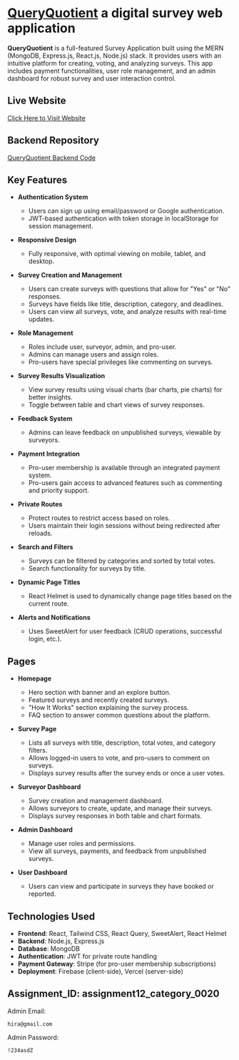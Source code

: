 # [QueryQuotient](https://survey-web-app-04.web.app/) a digital survey web application 

**QueryQuotient** is a full-featured Survey Application built using the MERN (MongoDB, Express.js, React.js, Node.js) stack. It provides users with an intuitive platform for creating, voting, and analyzing surveys. This app includes payment functionalities, user role management, and an admin dashboard for robust survey and user interaction control.

## Live Website
[Click Here to Visit Website](https://survey-web-app-04.web.app/)

## Backend Repository
[QueryQuotient Backend Code](https://github.com/dear-mahmud-bd/survey-web-server)

## Key Features

- **Authentication System**
  - Users can sign up using email/password or Google authentication.
  - JWT-based authentication with token storage in localStorage for session management.

- **Responsive Design**
  - Fully responsive, with optimal viewing on mobile, tablet, and desktop.

- **Survey Creation and Management**
  - Users can create surveys with questions that allow for "Yes" or "No" responses.
  - Surveys have fields like title, description, category, and deadlines.
  - Users can view all surveys, vote, and analyze results with real-time updates.

- **Role Management**
  - Roles include user, surveyor, admin, and pro-user.
  - Admins can manage users and assign roles.
  - Pro-users have special privileges like commenting on surveys.

- **Survey Results Visualization**
  - View survey results using visual charts (bar charts, pie charts) for better insights.
  - Toggle between table and chart views of survey responses.

- **Feedback System**
  - Admins can leave feedback on unpublished surveys, viewable by surveyors.

- **Payment Integration**
  - Pro-user membership is available through an integrated payment system.
  - Pro-users gain access to advanced features such as commenting and priority support.

- **Private Routes**
  - Protect routes to restrict access based on roles.
  - Users maintain their login sessions without being redirected after reloads.

- **Search and Filters**
  - Surveys can be filtered by categories and sorted by total votes.
  - Search functionality for surveys by title.

- **Dynamic Page Titles**
  - React Helmet is used to dynamically change page titles based on the current route.

- **Alerts and Notifications**
  - Uses SweetAlert for user feedback (CRUD operations, successful login, etc.).

## Pages

- **Homepage**
  - Hero section with banner and an explore button.
  - Featured surveys and recently created surveys.
  - "How It Works" section explaining the survey process.
  - FAQ section to answer common questions about the platform.

- **Survey Page**
  - Lists all surveys with title, description, total votes, and category filters.
  - Allows logged-in users to vote, and pro-users to comment on surveys.
  - Displays survey results after the survey ends or once a user votes.

- **Surveyor Dashboard**
  - Survey creation and management dashboard.
  - Allows surveyors to create, update, and manage their surveys.
  - Displays survey responses in both table and chart formats.

- **Admin Dashboard**
  - Manage user roles and permissions.
  - View all surveys, payments, and feedback from unpublished surveys.

- **User Dashboard**
  - Users can view and participate in surveys they have booked or reported.

## Technologies Used

- **Frontend**: React, Tailwind CSS, React Query, SweetAlert, React Helmet
- **Backend**: Node.js, Express.js
- **Database**: MongoDB
- **Authentication**: JWT for private route handling
- **Payment Gateway**: Stripe (for pro-user membership subscriptions)
- **Deployment**: Firebase (client-side), Vercel (server-side)

## Assignment_ID: assignment12_category_0020

Admin Email:
``` 
hira@gmail.com
```
Admin Password:
``` 
!234asdZ
```
 